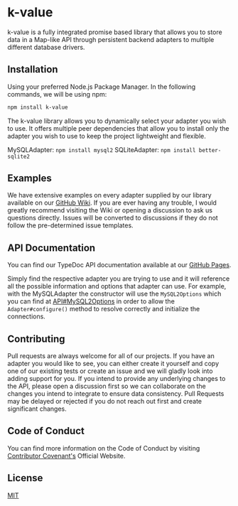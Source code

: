 # k-value

k-value is a fully integrated promise based library that allows you to store data in a Map-like API through persistent backend adapters to multiple different database drivers.

## Installation

Using your preferred Node.js Package Manager. In the following commands, we will be using npm:

```bash
npm install k-value
```

The k-value library allows you to dynamically select your adapter you wish to use. It offers multiple peer dependencies that allow you to install only the adapter you wish to use to keep the project lightweight and flexible.

MySQLAdapter: `npm install mysql2`
SQLiteAdapter: `npm install better-sqlite2`

## Examples

We have extensive examples on every adapter supplied by our library available on our [GitHub Wiki](https://github.com/amethyst-studio/k-value/wiki).
If you are ever having any trouble, I would greatly recommend visiting the Wiki or opening a discussion to ask us questions directly. Issues will be converted to discussions if they do not follow the pre-determined issue templates.

## API Documentation

You can find our TypeDoc API documentation available at our [GitHub Pages](https://amethyst-studio.github.io/k-value/index.html).

Simply find the respective adapter you are trying to use and it will reference all the possible information and options that adapter can use.
For example, with the MySQLAdapter the constructor will use the `MySQL2Options` which you can find at [API#MySQL2Options](https://amethyst-studio.github.io/k-value/interfaces/mysql2options.html) in order to allow the `Adapter#configure()` method to resolve correctly and initialize the connections.

## Contributing

Pull requests are always welcome for all of our projects. If you have an adapter you would like to see, you can either create it yourself and copy one of our existing tests or create an issue and we will gladly look into adding support for you.
If you intend to provide any underlying changes to the API, please open a discussion first so we can collaborate on the changes you intend to integrate to ensure data consistency. Pull Requests may be delayed or rejected if you do not reach out first and create significant changes.

## Code of Conduct

You can find more information on the Code of Conduct by visiting [Contributor Covenant's](https://www.contributor-covenant.org/) Official Website.

## License
[MIT](https://choosealicense.com/licenses/mit/)
